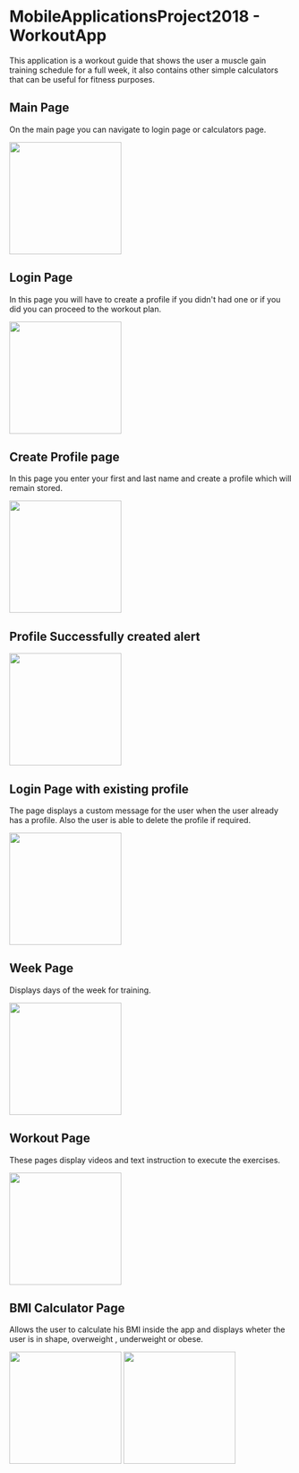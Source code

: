# MobileApplicationsProject2018 - WorkoutApp 

This application is a workout guide that shows the user a muscle gain training schedule for a full week, it also contains other simple calculators that can be useful for fitness purposes.

## Main Page
On the main page you can navigate to login page or calculators page.

<img src="/../screenshots/Screenshot1.png" width="200" />

## Login Page
In this page you will have to create a profile if you didn't had one or if you did you can proceed to the workout plan.

<img src="/../screenshots/Screenshot2.png" width="200" />

## Create Profile page
In this page you enter your first and last name and create a profile which will remain stored.

<img src="/../screenshots/Screenshot3.png" width="200" />

## Profile Successfully created alert

<img src="/../screenshots/Screenshot4.png" width="200" />

## Login Page with existing profile
The page displays a custom message for the user when the user already has a profile. Also the user is able to delete the profile if required.

<img src="/../screenshots/Screenshot5.png" width="200" />

## Week Page
Displays days of the week for training.

<img src="/../screenshots/Screenshot6.png" width="200" />

## Workout Page
These pages display videos and text instruction to execute the exercises.

<img src="/../screenshots/Screenshot7.png" width="200" />

## BMI Calculator Page
Allows the user to calculate his BMI inside the app and displays wheter the user is in shape, overweight , underweight or obese.

<img src="/../screenshots/Screenshot8.png" width="200" />

<img src="/../screenshots/Screenshot9.png" width="200" />





